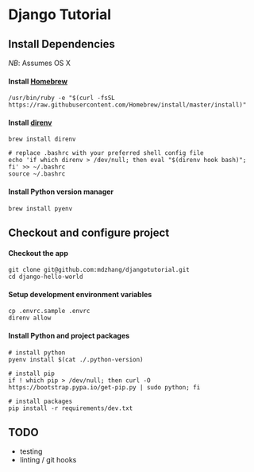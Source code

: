 # Django Tutorial

## Install Dependencies

*NB*: Assumes OS X

#### Install [Homebrew](http://brew.sh/#install)

```
/usr/bin/ruby -e "$(curl -fsSL https://raw.githubusercontent.com/Homebrew/install/master/install)"
```

#### Install [direnv](http://direnv.net/)

```
brew install direnv

# replace .bashrc with your preferred shell config file
echo 'if which direnv > /dev/null; then eval "$(direnv hook bash)"; fi' >> ~/.bashrc
source ~/.bashrc
```

#### Install Python version manager

```
brew install pyenv
```

## Checkout and configure project

#### Checkout the app

```
git clone git@github.com:mdzhang/djangotutorial.git
cd django-hello-world
```

#### Setup development environment variables

```
cp .envrc.sample .envrc
direnv allow
```

#### Install Python and project packages

```
# install python
pyenv install $(cat ./.python-version)

# install pip
if ! which pip > /dev/null; then curl -O https://bootstrap.pypa.io/get-pip.py | sudo python; fi

# install packages
pip install -r requirements/dev.txt
```

## TODO

- testing
- linting / git hooks
